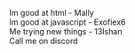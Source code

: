 Im good at html - Mally 
<br>
Im good at javascript - Exofiex6
<br>
Me trying new things - 13Ishan
<br>
Call me on discord

